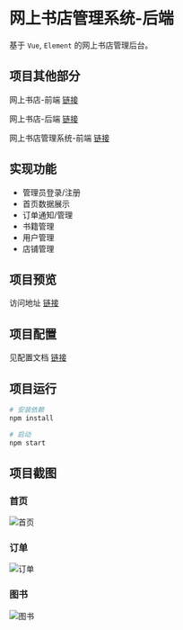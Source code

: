 # 网上书店管理系统-后端

基于 `Vue`, `Element` 的网上书店管理后台。


## 项目其他部分

网上书店-前端 [链接](https://github.com/pwx123/shop-store-client)

网上书店-后端 [链接](https://github.com/pwx123/shop-store-server)

网上书店管理系统-前端 [链接](https://github.com/pwx123/shop-store-management-client)

## 实现功能

- 管理员登录/注册
- 首页数据展示
- 订单通知/管理
- 书籍管理
- 用户管理
- 店铺管理

## 项目预览

访问地址 [链接](http://182.254.192.62/book-store-management)

## 项目配置

见配置文档 [链接](https://github.com/pwx123/shop-store-management-server/blob/master/CONFIG.md)

## 项目运行

``` bash
# 安装依赖
npm install

# 启动
npm start
```

## 项目截图
### 首页
![首页](https://github.com/pwx123/shop-store-management-server/raw/master/screenshots/home.png)

### 订单
![订单](https://github.com/pwx123/shop-store-management-server/raw/master/screenshots/order.png)

### 图书
![图书](https://github.com/pwx123/shop-store-management-server/raw/master/screenshots/book.png)
